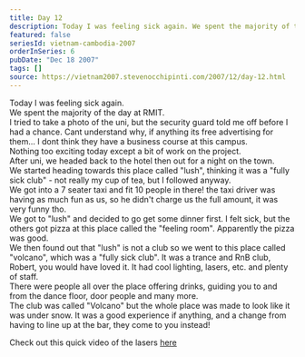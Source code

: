 ```yaml
---
title: Day 12
description: Today I was feeling sick again. We spent the majority of the day at RMIT. I tried to take a photo of the uni, but the security guard told me...
featured: false
seriesId: vietnam-cambodia-2007
orderInSeries: 6
pubDate: "Dec 18 2007"
tags: []
source: https://vietnam2007.stevenocchipinti.com/2007/12/day-12.html
---
```


Today I was feeling sick again.  
We spent the majority of the day at RMIT.  
I tried to take a photo of the uni, but the security guard told me off before I had a chance. Cant understand why, if anything its free advertising for them... I dont think they have a business course at this campus.  
Nothing too exciting today except a bit of work on the project.  
After uni, we headed back to the hotel then out for a night on the town.  
We started heading towards this place called "lush", thinking it was a "fully sick club" - not really my cup of tea, but I followed anyway.  
We got into a 7 seater taxi and fit 10 people in there! the taxi driver was having as much fun as us, so he didn't charge us the full amount, it was very funny tho.  
We got to "lush" and decided to go get some dinner first. I felt sick, but the others got pizza at this place called the "feeling room". Apparently the pizza was good.  
We then found out that "lush" is not a club so we went to this place called "volcano", which was a "fully sick club". It was a trance and RnB club, Robert, you would have loved it. It had cool lighting, lasers, etc. and plenty of staff.  
There were people all over the place offering drinks, guiding you to and from the dance floor, door people and many more.  
The club was called "Volcano" but the whole place was made to look like it was under snow. It was a good experience if anything, and a change from having to line up at the bar, they come to you instead!

Check out this quick video of the lasers [here](http://s215.photobucket.com/albums/cc102/llanzafa/?action=view&current=volcano-vietnam.flv)
